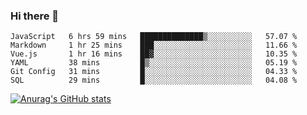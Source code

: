### Hi there 👋
<!--START_SECTION:waka-->

```text
JavaScript   6 hrs 59 mins   ██████████████▒░░░░░░░░░░   57.07 %
Markdown     1 hr 25 mins    ███░░░░░░░░░░░░░░░░░░░░░░   11.66 %
Vue.js       1 hr 16 mins    ██▓░░░░░░░░░░░░░░░░░░░░░░   10.35 %
YAML         38 mins         █▒░░░░░░░░░░░░░░░░░░░░░░░   05.19 %
Git Config   31 mins         █░░░░░░░░░░░░░░░░░░░░░░░░   04.33 %
SQL          29 mins         █░░░░░░░░░░░░░░░░░░░░░░░░   04.08 %
```

<!--END_SECTION:waka-->
[![Anurag's GitHub stats](https://github-readme-stats.vercel.app/api?username=Kevinbarrero)](https://github.com/anuraghazra/github-readme-stats)
<!--
**Kevinbarrero/Kevinbarrero** is a ✨ _special_ ✨ repository because its `README.md` (this file) appears on your GitHub profile.

Here are some ideas to get you started:

- 🔭 I’m currently working on ...
- 🌱 I’m currently learning ...
- 👯 I’m looking to collaborate on ...
- 🤔 I’m looking for help with ...
- 💬 Ask me about ...
- 📫 How to reach me: ...
- 😄 Pronouns: ...
- ⚡ Fun fact: ...

-->


